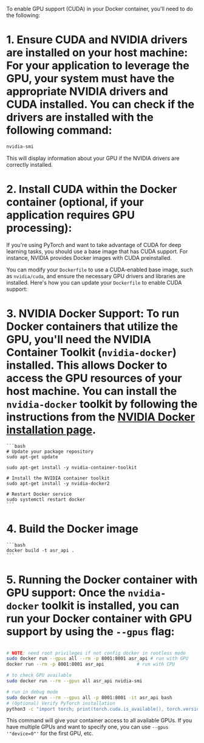 To enable GPU support (CUDA) in your Docker container, you'll need to do the following:

# 1. **Ensure CUDA and NVIDIA drivers are installed on your host machine**: For your application to leverage the GPU, your system must have the appropriate NVIDIA drivers and CUDA installed. You can check if the drivers are installed with the following command:

   ```bash
   nvidia-smi
   ```

   This will display information about your GPU if the NVIDIA drivers are correctly installed.

# 2. **Install CUDA within the Docker container** (optional, if your application requires GPU processing): 
   If you're using PyTorch and want to take advantage of CUDA for deep learning tasks, you should use a base image that has CUDA support. For instance, NVIDIA provides Docker images with CUDA preinstalled.

   You can modify your `Dockerfile` to use a CUDA-enabled base image, such as `nvidia/cuda`, and ensure the necessary GPU drivers and libraries are installed. Here's how you can update your `Dockerfile` to enable CUDA support:


# 3. **NVIDIA Docker Support**: To run Docker containers that utilize the GPU, you'll need the NVIDIA Container Toolkit (`nvidia-docker`) installed. This allows Docker to access the GPU resources of your host machine. You can install the `nvidia-docker` toolkit by following the instructions from the [NVIDIA Docker installation page](https://docs.nvidia.com/datacenter/cloud-native/container-toolkit/install-guide.html).
    ```bash
    # Update your package repository
    sudo apt-get update

    sudo apt-get install -y nvidia-container-toolkit

    # Install the NVIDIA container toolkit
    sudo apt-get install -y nvidia-docker2

    # Restart Docker service
    sudo systemctl restart docker
    ```

# 4. **Build the Docker image**

    ```bash
    docker build -t asr_api .
    ```

# 5. **Running the Docker container with GPU support**: Once the `nvidia-docker` toolkit is installed, you can run your Docker container with GPU support by using the `--gpus` flag:

   ```bash

   # NOTE: need root privileges if not config docker in rootless mode
   sudo docker run --gpus all --rm -p 8001:8001 asr_api # run with GPU
   docker run --rm -p 8001:8001 asr_api            # run with CPU

   # to check GPU available 
   sudo docker run --rm --gpus all asr_api nvidia-smi

   # run in debug mode
   sudo docker run --rm --gpus all -p 8001:8001 -it asr_api bash
   # (Optional) Verify PyTorch installation
   python3 -c "import torch; print(torch.cuda.is_available(), torch.version.cuda)"

   ```

   This command will give your container access to all available GPUs. If you have multiple GPUs and want to specify one, you can use `--gpus '"device=0"'` for the first GPU, etc.

